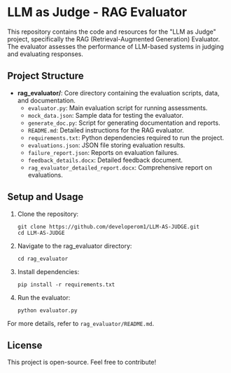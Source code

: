 # LLM as Judge - RAG Evaluator

This repository contains the code and resources for the "LLM as Judge" project, specifically the RAG (Retrieval-Augmented Generation) Evaluator. The evaluator assesses the performance of LLM-based systems in judging and evaluating responses.

## Project Structure

- **rag_evaluator/**: Core directory containing the evaluation scripts, data, and documentation.
  - `evaluator.py`: Main evaluation script for running assessments.
  - `mock_data.json`: Sample data for testing the evaluator.
  - `generate_doc.py`: Script for generating documentation and reports.
  - `README.md`: Detailed instructions for the RAG evaluator.
  - `requirements.txt`: Python dependencies required to run the project.
  - `evaluations.json`: JSON file storing evaluation results.
  - `failure_report.json`: Reports on evaluation failures.
  - `feedback_details.docx`: Detailed feedback document.
  - `rag_evaluator_detailed_report.docx`: Comprehensive report on evaluations.

## Setup and Usage

1. Clone the repository:
   ```
   git clone https://github.com/developerom1/LLM-AS-JUDGE.git
   cd LLM-AS-JUDGE
   ```

2. Navigate to the rag_evaluator directory:
   ```
   cd rag_evaluator
   ```

3. Install dependencies:
   ```
   pip install -r requirements.txt
   ```

4. Run the evaluator:
   ```
   python evaluator.py
   ```

For more details, refer to `rag_evaluator/README.md`.

## License

This project is open-source. Feel free to contribute!
